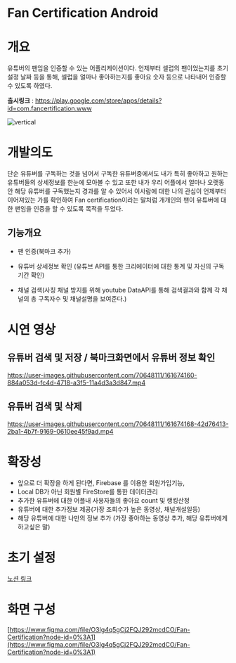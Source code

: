 # Fan Certification Android

# 개요

유튜버의 팬임을 인증할 수 있는 어플리케이션이다. 언제부터 셀럽의 팬이었는지를 초기 설정 날짜 등을 통해, 셀럽을 얼마나 좋아하는지를 좋아요 숫자 등으로 나타내어 인증할 수 있도록 하였다. 

**출시링크** : https://play.google.com/store/apps/details?id=com.fancertification.www

![vertical](https://user-images.githubusercontent.com/70648111/161492490-b347f898-7e45-4537-898f-5692fe143ee5.png)


# 개발의도
단순 유튜버를 구독하는 것을 넘어서 구독한 유튜버중에서도 내가 특히 좋아하고 원하는 유튜버들의 상세정보를 한눈에 모아볼 수 있고 또한 내가 우리 어플에서 얼마나 오랫동안 해당 유튜버를 구독했는지 경과를 알 수 있어서 이사람에 대한 나의 관심이 언제부터 이어져있는 가를 확인하여 Fan certification이라는 말처럼 개개인의 팬이 유튜버에 대한 팬임을 인증을 할 수 있도록 목적을 두었다.

## 기능개요

- 팬 인증(북마크 추가)

- 유튜버 상세정보 확인 (유튜브 API를 통한 크리에이터에 대한 통계 및 자신의 구독기간 확인)

- 채널 검색(사칭 채널 방지를 위해 youtube DataAPI를 통해 검색결과와 함께 각 채널의 총 구독자수 및 채널설명을 보여준다.)

# 시연 영상

## 유튜버 검색 및 저장 / 북마크화면에서 유튜버 정보 확인

https://user-images.githubusercontent.com/70648111/161674160-884a053d-fc4d-4718-a3f5-11a4d3a3d847.mp4

## 유튜버 검색 및 삭제

https://user-images.githubusercontent.com/70648111/161674168-42d76413-2ba1-4b7f-9169-0610ee45f9ad.mp4

# 확장성

- 앞으로 더 확장을 하게 된다면, Firebase 를 이용한 회원가입기능,
- Local DB가 아닌 회원별 FireStore를 통한 데이터관리
- 추가한 유튜버에 대한 어플내 사용자들의 좋아요 count 및 랭킹산정
- 유튜버에 대한 추가정보 제공(가장 조회수가 높은 동영상, 채널개설일등)
- 해당 유튜버에 대한 나만의 정보 추가 (가장 좋아하는 동영상 추가, 해당 유튜버에게 하고싶은 말)


# 초기 설정

[노션 링크](https://www.notion.so/Fan-Certification-Android-a55ec9850b654d04b74b28d823ae9642)


# 화면 구성

[https://www.figma.com/file/O3Ig4q5gCj2FQJ292mcdCO/Fan-Certification?node-id=0%3A1](https://www.figma.com/file/O3Ig4q5gCj2FQJ292mcdCO/Fan-Certification?node-id=0%3A1)

